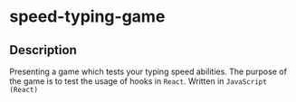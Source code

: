 # speed-typing-game
## Description
Presenting a game which tests your typing speed abilities. 
The purpose of the game is to test the usage of hooks in `React`.
Written in `JavaScript (React)`
